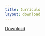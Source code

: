 ```yaml
---
title: Currículo
layout: download
---
```


<a download="Currículo Kaíque Machado" href="/Currículo Kaique Machado.pdf"  class="button is-rounded is-uppercase has-text-weight-normal is-black is-outlined">Download</a>
                          


